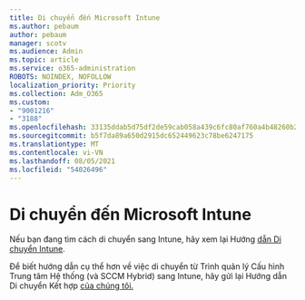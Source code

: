 ```yaml
---
title: Di chuyển đến Microsoft Intune
ms.author: pebaum
author: pebaum
manager: scotv
ms.audience: Admin
ms.topic: article
ms.service: o365-administration
ROBOTS: NOINDEX, NOFOLLOW
localization_priority: Priority
ms.collection: Adm_O365
ms.custom:
- "9001216"
- "3188"
ms.openlocfilehash: 33135ddab5d75df2de59cab058a439c6fc80af760a4b48260b2c67cda8c1af99
ms.sourcegitcommit: b5f7da89a650d2915dc652449623c78be6247175
ms.translationtype: MT
ms.contentlocale: vi-VN
ms.lasthandoff: 08/05/2021
ms.locfileid: "54026496"
---
```

# <a name="migrating-to-microsoft-intune"></a>Di chuyển đến Microsoft Intune

Nếu bạn đang tìm cách di chuyển sang Intune, hãy xem lại Hướng [dẫn Di chuyển Intune](https://docs.microsoft.com/intune/fundamentals/migration-guide).

Để biết hướng dẫn cụ thể hơn về việc di chuyển từ Trình quản lý Cấu hình Trung tâm Hệ thống (và SCCM Hybrid) sang Intune, hãy gửi lại Hướng dẫn Di chuyển Kết hợp [của chúng tôi.](https://docs.microsoft.com/sccm/mdm/deploy-use/migrate-hybridmdm-to-intunesa) 